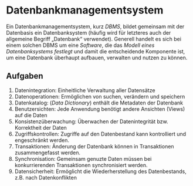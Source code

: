# Datenbankmanagementsystem
Ein Datenbankmanagementsystem, kurz *DBMS*, bildet gemeinsam mit der Datenbasis ein Datenbanksystem (häufig wird für letzteres auch der allgemeine Begriff „Datenbank“ verwendet). Generell handelt es sich bei einem solchen DBMS um eine *Software*, die das *Modell eines Datenbanksystems festlegt* und damit die entscheidende Komponente ist, um eine Datenbank überhaupt aufbauen, verwalten und nutzen zu können.

## Aufgaben
1. Datenintegration: Einheitliche Verwaltung aller Datensätze
2. Datenoperationen: Ermöglichen von suchen, verändern und speichern
3. Datenkatalog: (*Data Dictionary*) enthält die Metadaten der Datenbank
4. Benutzersichten: Jede Anwendung benötigt andere Ansichten (Views) auf die Daten
5. Konsistenzüberwachung: Überwachen der Datenintegrität bzw. Korrektheit der Daten
6. Zugriffskontrollen: Zugriffe auf den Datenbestand kann kontrolliert und engeschränkt werden.
7. Transaktionen: Änderung der Datenbank können in Transaktionen zusammengefasst werden.
8. Synchronisation: Gemeinsam genuzte Daten müssen bei konkurrierenden Transaktionen synchronisiert werden.
9. Datensicherheit: Ermöglicht die Wiederherstellung des Datenbestands, z.B. nach Datenkonflikten
